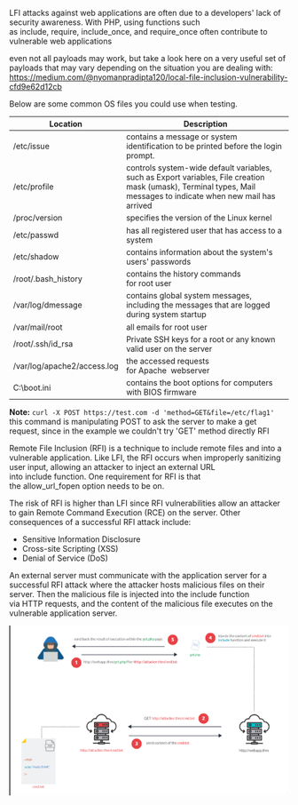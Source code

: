 LFI attacks against web applications are often due to a developers' lack of security awareness. With PHP, using functions such as include, require, include_once, and require_once often contribute to vulnerable web applications

even not all payloads may work, but take a look here on a very useful set of payloads that may vary depending on the situation you are dealing with:
https://medium.com/@nyomanpradipta120/local-file-inclusion-vulnerability-cfd9e62d12cb

Below are some common OS files you could use when testing.

|**Location**|**Description**|
|---|---|
|/etc/issue|contains a message or system identification to be printed before the login prompt.|
|/etc/profile|controls system-wide default variables, such as Export variables, File creation mask (umask), Terminal types, Mail messages to indicate when new mail has arrived|
|/proc/version|specifies the version of the Linux kernel|
|/etc/passwd|has all registered user that has access to a system|
|/etc/shadow|contains information about the system's users' passwords|
|/root/.bash_history|contains the history commands for root user|
|/var/log/dmessage|contains global system messages, including the messages that are logged during system startup|
|/var/mail/root|all emails for root user|
|/root/.ssh/id_rsa|Private SSH keys for a root or any known valid user on the server|
|/var/log/apache2/access.log|the accessed requests for Apache  webserver|
|C:\boot.ini|contains the boot options for computers with BIOS firmware|

**Note:**  `curl -X POST https://test.com -d 'method=GET&file=/etc/flag1'` this command is manipulating POST to ask the server to make a get request, since in the example we couldn't try 'GET' method directly
RFI

Remote File Inclusion (RFI) is a technique to include remote files and into a vulnerable application. Like LFI, the RFI occurs when improperly sanitizing user input, allowing an attacker to inject an external URL into include function. One requirement for RFI is that the allow_url_fopen option needs to be on.

  
The risk of RFI is higher than LFI since RFI vulnerabilities allow an attacker to gain Remote Command Execution (RCE) on the server. Other consequences of a successful RFI attack include:

- Sensitive Information Disclosure
- Cross-site Scripting (XSS)
- Denial of Service (DoS)

An external server must communicate with the application server for a successful RFI attack where the attacker hosts malicious files on their server. Then the malicious file is injected into the include function via HTTP requests, and the content of the malicious file executes on the vulnerable application server.

![](Attachments/Pasted%20image%2020231105010437.png)